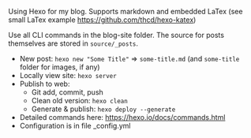Using Hexo for my blog. Supports markdown and embedded LaTex (see small LaTex example https://github.com/thcd/hexo-katex)

Use all CLI commands in the blog-site folder. The source for posts themselves are stored in `source/_posts`.

- New post: `hexo new "Some Title"` => `some-title.md` (and   `some-title` folder for images, if any)
- Locally view site: `hexo server`
- Publish to web:
    - Git add, commit, push
	- Clean old version: `hexo clean`
	- Generate & publish: `hexo deploy --generate`
- Detailed commands here: https://hexo.io/docs/commands.html
- Configuration is in file _config.yml

